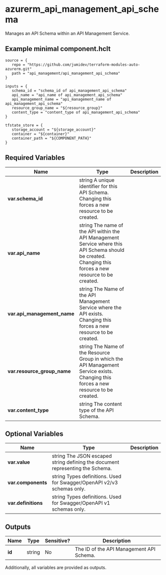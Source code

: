 # azurerm_api_management_api_schema

Manages an API Schema within an API Management Service.

## Example minimal component.hclt

```hcl
source = {
   repo = "https://github.com/jumidev/terraform-modules-auto-azurerm.git" 
   path = "api_management/api_management_api_schema" 
}

inputs = {
   schema_id = "schema_id of api_management_api_schema" 
   api_name = "api_name of api_management_api_schema" 
   api_management_name = "api_management_name of api_management_api_schema" 
   resource_group_name = "${resource_group}" 
   content_type = "content_type of api_management_api_schema" 
}

tfstate_store = {
   storage_account = "${storage_account}" 
   container = "${container}" 
   container_path = "${COMPONENT_PATH}" 
}

```

## Required Variables

| Name | Type |  Description |
| ---- | --------- |  ----------- |
| **var.schema_id** | string  A unique identifier for this API Schema. Changing this forces a new resource to be created. | 
| **var.api_name** | string  The name of the API within the API Management Service where this API Schema should be created. Changing this forces a new resource to be created. | 
| **var.api_management_name** | string  The Name of the API Management Service where the API exists. Changing this forces a new resource to be created. | 
| **var.resource_group_name** | string  The Name of the Resource Group in which the API Management Service exists. Changing this forces a new resource to be created. | 
| **var.content_type** | string  The content type of the API Schema. | 

## Optional Variables

| Name | Type |  Description |
| ---- | --------- |  ----------- |
| **var.value** | string  The JSON escaped string defining the document representing the Schema. | 
| **var.components** | string  Types definitions. Used for Swagger/OpenAPI v2/v3 schemas only. | 
| **var.definitions** | string  Types definitions. Used for Swagger/OpenAPI v1 schemas only. | 



## Outputs

| Name | Type | Sensitive? | Description |
| ---- | ---- | --------- | --------- |
| **id** | string | No  | The ID of the API Management API Schema. | 

Additionally, all variables are provided as outputs.
